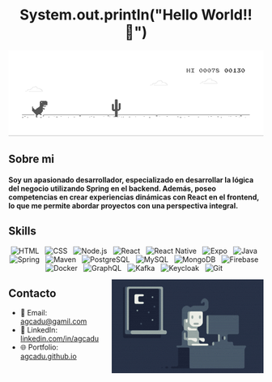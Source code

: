 <div align="center">
    <h1>System.out.println("Hello World!! 👋")</h1>
</div>

![Encabezado del Proyecto](./dino.gif)


## Sobre mi

#### Soy un apasionado desarrollador, especializado en desarrollar la lógica del negocio utilizando Spring en el backend. Además, poseo competencias en crear experiencias dinámicas con React en el frontend, lo que me permite abordar proyectos con una perspectiva integral.

## Skills


<div>
<p align="center">
    <img src="https://img.shields.io/badge/HTML-239120?style=for-the-badge&logo=html5&logoColor=white" alt="HTML" />&nbsp;&nbsp;
    <img src="https://img.shields.io/badge/CSS-239120?style=for-the-badge&logo=css3&logoColor=white" alt="CSS" />&nbsp;&nbsp;
    <img src="https://img.shields.io/badge/Node.js-43853D?style=for-the-badge&logo=node.js&logoColor=white" alt="Node.js" />&nbsp;&nbsp;
    <img src="https://img.shields.io/badge/React-20232A?style=for-the-badge&logo=react&logoColor=61DAFB" alt="React" />&nbsp;&nbsp;
    <img src="https://img.shields.io/badge/React_Native-20232A?style=for-the-badge&logo=react&logoColor=61DAFB" alt="React Native" />&nbsp;&nbsp;
    <img src="https://img.shields.io/badge/Expo-000020?style=for-the-badge&logo=expo&logoColor=white" alt="Expo" />&nbsp;&nbsp;
    <img src="https://img.shields.io/badge/Java-ED8B00?style=for-the-badge&logo=java&logoColor=white" alt="Java" />&nbsp;&nbsp;
    <img src="https://img.shields.io/badge/Spring-6DB33F?style=for-the-badge&logo=spring&logoColor=white" alt="Spring" />&nbsp;&nbsp;
    <img src="https://img.shields.io/badge/Maven-C71A36?style=for-the-badge&logo=apache-maven&logoColor=white" alt="Maven" />&nbsp;&nbsp;
    <img src="https://img.shields.io/badge/PostgreSQL-316192?style=for-the-badge&logo=postgresql&logoColor=white" alt="PostgreSQL" />&nbsp;&nbsp;
    <img src="https://img.shields.io/badge/MySQL-00000F?style=for-the-badge&logo=mysql&logoColor=white" alt="MySQL" />&nbsp;&nbsp;
    <img src="https://img.shields.io/badge/MongoDB-4EA94B?style=for-the-badge&logo=mongodb&logoColor=white" alt="MongoDB" />&nbsp;&nbsp;
    <img src="https://img.shields.io/badge/Firebase-FFCA28?style=for-the-badge&logo=firebase&logoColor=black" alt="Firebase" />&nbsp;&nbsp;
    <img src="https://img.shields.io/badge/Docker-2CA5E0?style=for-the-badge&logo=docker&logoColor=white" alt="Docker" />&nbsp;&nbsp;
    <img src="https://img.shields.io/badge/GraphQL-E10098?style=for-the-badge&logo=graphql&logoColor=white" alt="GraphQL" />&nbsp;&nbsp;
    <img src="https://img.shields.io/badge/Kafka-231F20?style=for-the-badge&logo=apache-kafka&logoColor=white" alt="Kafka" />&nbsp;&nbsp;
    <img src="https://img.shields.io/badge/Keycloak-000000?style=for-the-badge&logo=keycloak&logoColor=white" alt="Keycloak" />&nbsp;&nbsp;
    <img src="https://img.shields.io/badge/Git-F05032?style=for-the-badge&logo=git&logoColor=white" alt="Git" />&nbsp;&nbsp;
</p>
<img alt="Night Coding" src="https://raw.githubusercontent.com/AVS1508/AVS1508/master/assets/Night-Coding.gif" align="right"/>
</div>


## Contacto

- 📧 Email: [agcadu@gamil.com](mailto:agcadu@gamil.com)
- 💼 LinkedIn: [linkedin.com/in/agcadu](https://www.linkedin.com/in/agcadu/)
- 🌐 Portfolio: [agcadu.github.io](https://agcadu.github.io/portfolio/)


